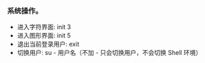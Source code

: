 ### 系统操作。
- 进入字符界面: init 3
- 进入图形界面: init 5
- 退出当前登录用户: exit
- 切换用户: su - 用户名（不加 - 只会切换用户，不会切换 Shell 环境）